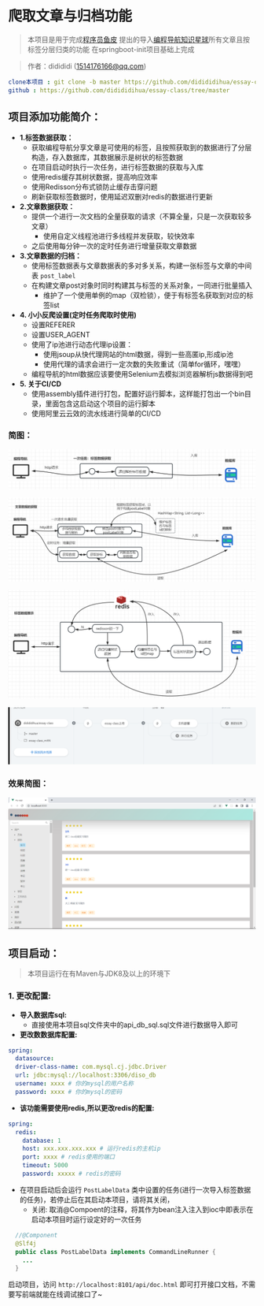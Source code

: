 # 爬取文章与归档功能

> 
> 本项目是用于完成[程序员鱼皮](https://github.com/liyupi) 提出的导入[编程导航知识星球](https://yupi.icu)所有文章且按标签分层归类的功能
> 在springboot-init项目基础上完成

> 作者：didididi (1514176166@qq.com)
```yaml
clone本项目 : git clone -b master https://github.com/didididihua/essay-class.git
github : https://github.com/didididihua/essay-class/tree/master
```

## 项目添加功能简介：
* **1.标签数据获取：**
  * 获取编程导航分享文章是可使用的标签，且按照获取到的数据进行了分层构造，存入数据库，其数据展示是树状的标签数据
  * 在项目启动时执行一次任务，进行标签数据的获取与入库
  * 使用redis缓存其树状数据，提高响应效率
  * 使用Redisson分布式锁防止缓存击穿问题
  * 刷新获取标签数据时，使用延迟双删对redis的数据进行更新
* **2.文章数据获取：**
  * 提供一个进行一次文档的全量获取的请求（不算全量，只是一次获取较多文章）
    * 使用自定义线程池进行多线程并发获取，较快效率
  * 之后使用每分钟一次的定时任务进行增量获取文章数据
* **3.文章数据的归档：**
  * 使用标签数据表与文章数据表的多对多关系，构建一张标签与文章的中间表 `post_label`
  * 在构建文章post对象时同时构建其与标签的关系对象，一同进行批量插入
    * 维护了一个使用单例的map（双检锁），便于有标签名获取到对应的标签list
* **4. 小小反爬设置(定时任务爬取时使用)**
  * 设置REFERER
  * 设置USER_AGENT
  * 使用了ip池进行动态代理ip设置：
    * 使用jsoup从快代理网站的html数据，得到一些高匿ip,形成ip池
    * 使用代理的请求会进行一定次数的失败重试（简单for循环，嘿嘿）
  * 编程导航的html数据应该要使用Selenium去模拟浏览器解析js数据得到吧
* **5. 关于CI/CD**
  * 使用assembly插件进行打包，配置好运行脚本，这样能打包出一个bin目录，里面包含这启动这个项目的运行脚本
  * 使用阿里云云效的流水线进行简单的CI/CD

### 简图：
![img.png](doc/img.png)

![img_1.png](doc/img_1.png)

![img_2.png](doc/img_2.png)

![img.png](doc/img5.png)

### 效果简图：
![img.png](doc/img4.png)

## 项目启动：
> 本项目运行在有Maven与JDK8及以上的环境下
### 1. 更改配置:
* **导入数据库sql:**
  * 直接使用本项目sql文件夹中的api_db_sql.sql文件进行数据导入即可
* **更改数数据库配置:**
```yaml
spring:
  datasource:
  driver-class-name: com.mysql.cj.jdbc.Driver
  url: jdbc:mysql://localhost:3306/diso_db
  username: xxxx # 你的mysql的用户名称
  password: xxxx # 你的mysql的密码
```
* **该功能需要使用redis,所以更改redis的配置:**
```yaml
spring:
  redis:
    database: 1
    host: xxx.xxx.xxx.xxx # 运行redis的主机ip
    port: xxxx # redis使用的端口
    timeout: 5000
    password: xxxxx # redis的密码
```
* 在项目启动后会运行 `PostLabelData` 类中设置的任务(进行一次导入标签数据的任务)，若停止后在其启动本项目，请将其关闭，
  * 关闭:
  取消@Compoent的注释，将其作为bean注入注入到ioc中即表示在启动本项目时运行设定好的一次任务
```java
  //@Component
  @Slf4j
  public class PostLabelData implements CommandLineRunner {
    ...
  }
```



启动项目，访问 `http://localhost:8101/api/doc.html` 即可打开接口文档，不需要写前端就能在线调试接口了~

